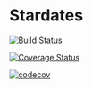 # Stardates

[![Build Status](https://travis-ci.com/chrisoei/Stardates.jl.svg?branch=master)](https://travis-ci.com/chrisoei/Stardates.jl)

[![Coverage Status](https://coveralls.io/repos/github/chrisoei/Stardates.jl/badge.svg?branch=master)](https://coveralls.io/github/chrisoei/Stardates.jl?branch=master)

[![codecov](https://codecov.io/gh/chrisoei/Stardates.jl/branch/master/graph/badge.svg)](https://codecov.io/gh/chrisoei/Stardates.jl)
